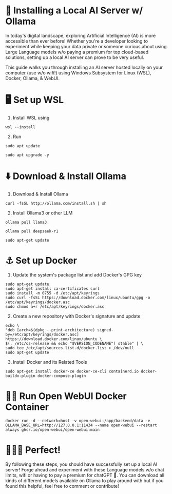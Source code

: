 # 🤖 Installing a Local AI Server w/ Ollama
In today's digital landscape, exploring Artificial Intelligence (AI) is more accessible than ever before! Whether you're a developer looking to experiment while keeping your data private or someone curious about using Large Language models w/o paying a premium for top cloud-based solutions, setting up a local AI server can prove to be very useful.
  
This guide walks you through installing an AI server hosted locally on your computer (use w/o wifi!) using Windows Subsystem for Linux (WSL), Docker, Ollama, & WebUI.

# 🖥️ Set up WSL
  1. Install WSL using
```
wsl --install
```
  2. Run
```
sudo apt update
```
```
sudo apt upgrade -y
```

# ⬇️ Download & Install Ollama
  1. Download & Install Ollama
```
curl -fsSL http://ollama.com/install.sh | sh
```
  2. Install Ollama3 or other LLM
```
ollama pull llama3
```
```
ollama pull deepseek-r1
```
```
sudo apt-get update 
```

# ⚓ Set up Docker
  1. Update the system's package list and add Docker's GPG key
```
sudo apt-get update
sudo apt-get install ca-certificates curl
sudo install -m 0755 -d /etc/apt/keyrings
sudo curl -fsSL https://download.docker.com/linux/ubuntu/gpg -o /etc/apt/keyrings/docker.asc
sudo chmod a+r /etc/apt/keyrings/docker.asc 
```

  2. Create a new repository with Docker's signature and update
```
echo \
"deb [arch=$(dpkg --print-architecture) signed-by=/etc/apt/keyrings/docker.asc] https://download.docker.com/linux/ubuntu \
$(. /etc/os-release && echo "$VERSION_CODENAME") stable" | \
sudo tee /etc/apt/sources.list.d/docker.list > /dev/null
sudo apt-get update
```

  3. Install Docker and its Related Tools
```
sudo apt-get install docker-ce docker-ce-cli containerd.io docker-buildx-plugin docker-compose-plugin
```

# 🏃🏾 Run Open WebUI Docker Container
```
docker run -d --network=host -v open-webui:/app/backend/data -e OLLAMA_BASE_URL=http://127.0.0.1:11434 --name open-webui --restart always ghcr.io/open-webui/open-webui:main
```

# 🧑🏾‍💻 Perfect!
  By following these steps, you should have successfully set up a local AI server! Forge ahead and experiment with these Language models w/o chat limits, wifi or having to pay a premium for chatGPT 👀. 
  You can download all kinds of different models available on Ollama to play around with but if you found this helpful, feel free to comment or contribute!
